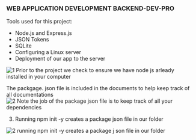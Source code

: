 ### WEB APPLICATION DEVELOPMENT BACKEND-DEV-PRO
 Tools used for this project:
- Node.js and Express.js
- JSON Tokens
- SQLite
- Configuring a Linux server
- Deployment of our app to the server
  
![1  Prior to the project we check to ensure we have node js arleady installed in your computer](https://github.com/user-attachments/assets/11a5063f-2f44-492a-b44f-a724e860e9eb)


The packgage. json file is included in the documents to help keep track of all documentations
![2  Note the job of the package json file is to keep track of all your dependencies](https://github.com/user-attachments/assets/4a8ddeeb-b139-49ed-a12f-15cb85924e21)

3. Running npm init -y creates a package json file in our folder

  ![2  running npm init -y creates a package j son file in our folder](https://github.com/user-attachments/assets/c8d81cad-56e2-430e-9f22-d19f57dc1a2a)
 
